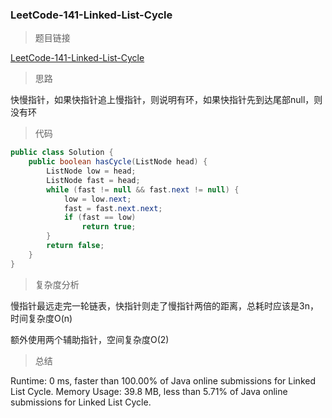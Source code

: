 ### LeetCode-141-Linked-List-Cycle

> 题目链接

[LeetCode-141-Linked-List-Cycle](https://leetcode.com/problems/linked-list-cycle/)

> 思路

快慢指针，如果快指针追上慢指针，则说明有环，如果快指针先到达尾部null，则没有环

> 代码

```java
public class Solution {
    public boolean hasCycle(ListNode head) {
        ListNode low = head;
		ListNode fast = head;
		while (fast != null && fast.next != null) {
			low = low.next;
			fast = fast.next.next;
			if (fast == low)
				return true;
		}
		return false;
    }
}
```

> 复杂度分析

慢指针最远走完一轮链表，快指针则走了慢指针两倍的距离，总耗时应该是3n，时间复杂度O(n)

额外使用两个辅助指针，空间复杂度O(2)

> 总结

Runtime: 0 ms, faster than 100.00% of Java online submissions for Linked List Cycle.
Memory Usage: 39.8 MB, less than 5.71% of Java online submissions for Linked List Cycle.
